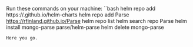 Run these commands on your machine:
``bash
helm repo add <alias> https://<orgname>.github.io/helm-charts
helm repo add Parse https://rfinland.github.io/Parse
helm repo list
helm search repo Parse
helm install mongo-parse parse/helm-parse
helm delete mongo-parse
```
Here you go.
